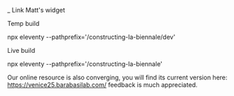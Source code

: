 _ Link Matt's widget

Temp build

npx eleventy --pathprefix='/constructing-la-biennale/dev'

Live build

npx eleventy --pathprefix='/constructing-la-biennale'


Our online resource is also converging, you will find its current version here: 
https://venice25.barabasilab.com/
feedback is much appreciated.
